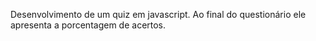 Desenvolvimento de um quiz em javascript.
Ao final do questionário ele apresenta a porcentagem de acertos. 